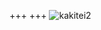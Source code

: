 +++
+++
![kakitei2](https://scontent-nrt1-1.cdninstagram.com/t51.2885-15/e35/21690296_172173533345907_2806087496675360768_n.jpg)
